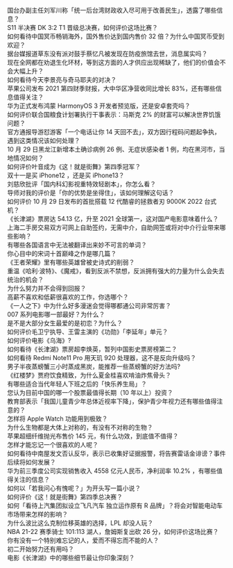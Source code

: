 国台办副主任刘军川称「统一后台湾财政收入尽可用于改善民生」，透露了哪些信息？  
S11 半决赛 DK 3:2 T1 晋级总决赛，如何评价这场比赛？  
如何看待中国冥币畅销海外，国外售价达到国内售价 32 倍？为什么中国冥币受到欢迎？  
据台媒报道草东没有派对鼓手蔡忆凡被发现在防疫旅馆去世，消息属实吗？  
现在全网都在劝退生化环材，等到这方面的人才供应出现稀缺了，他们的价值会不会大幅上升？  
如何看待今天李景亮与奇马耶夫的对决？  
苹果公司发布 2021 第四财季财报，大中华区净营收同比增长 83%，还有哪些信息值得关注？  
华为正式发布鸿蒙 HarmonyOS 3 开发者预览版，还是安卓套壳吗？  
如何评价联合国粮食计划署执行干事表示：马斯克 2% 的财富可以解决世界饥饿问题？  
官方通报导游怼游客「一个电话让你 14 天回不去」，双方因行程码问题起争执，遇到这类情况该如何处理？  
10 月 29 日黑龙江新增本土确诊病例 26 例、无症状感染者 1 例，均在黑河市，当地情况如何？  
如何评价叶音成为《这！就是街舞》第四季冠军？  
双十一是买 iPhone12 ，还是买 iPhone13？  
刘慈欣批评「国内科幻影视重特效轻剧本」，你怎么看？  
导师对我的评价是「你的优势是坐得住」，该如何理解这句话？  
如何评价 10 月 29 日发布的首批搭载 12 代酷睿的拯救者刃 9000K 2022 台式机？  
《长津湖》票房达 54.13 亿，升至 2021 全球第一，这对国产电影意味着什么？  
上海二手房交易双方可网上自助签约，无需中介，自助网签或将对中介行业带来哪些影响？  
有哪些各国语言中无法被翻译出来妙不可言的单词？  
你心目中的宋词十首巅峰之作是哪几篇？  
《王者荣耀》里有哪些英雄曾被史诗式的削弱？  
重温《哈利·波特》、《魔戒》，看到反派不禁想，反派拥有强大的力量为什么会失去统治的机会？  
为什么努力并不会得到回报？  
高薪不喜欢和低薪很喜欢的工作，你选哪个？  
《一人之下》中为什么好多漫迷会觉得哪都通公司非常厉害？  
007 系列电影哪一部最好？为什么？  
是不是大部分女生最爱的是初恋？为什么？  
如何评价毛卫宁执导、王雷主演的《功勋》「李延年」单元？  
如何评价电影《乌海》?  
如何看待《长津湖》票房超李焕英，暂列中国影史票房榜第二？  
如何看待 Redmi Note11 Pro 用天玑 920 处理器，这不是反向升级吗？  
男子半夜蒸螃蟹三小时蒸成黑炭，能推荐一些蒸螃蟹的好方法吗?  
《红楼梦》贾府饮食精致，为什么夏金桂喜欢啃油炸焦骨头？  
有哪些适合当代年轻人下班之后的「快乐养生局」？  
您认为目前中国的哪一个股票最值得长期（10 年以上）投资？  
教育部表示「我国儿童青少年总体近视率下降」，保护青少年视力还有哪些值得注意的？  
怎样将 Apple Watch 功能用到极致？  
为什么生物都是大体上对称的，有没有不对称的生物？  
苹果超细纤维抛光布售价 145 元，有什么功效，到底值不值得？  
怎样才能忘记一个很喜欢的人呢？  
如何看待中南屋发文否认反华，表示已收集好证据报警，将告赛雷话金诽谤？事件后续将如何发展？  
华为前三季度公司实现销售收入 4558 亿元人民币，净利润率 10.2% ，有哪些值得关注的信息？  
如何以「若我问心有愧呢？」为开头写一篇小说？  
如何评价《这！就是街舞》第四季总决赛？  
如何「看待上汽集团拟设立飞凡汽车 独立运作原有 R 品牌」？将会对智能电动车市场带来怎样的影响？  
为什么波比这么克制位移英雄的选择，LPL 却没人玩？  
NBA 21-22 赛季骑士 101:113 湖人，詹姆斯复出砍 26 分，如何评价这场比赛？  
你有没有一个特别难忘记的人，爱而不得忘而不能的人？  
初二开始努力还有用吗？  
电影《长津湖》中的哪些细节最让你印象深刻？  
